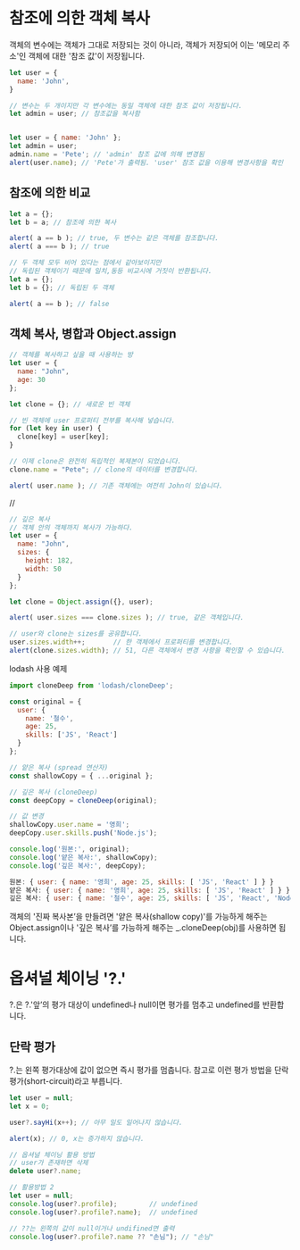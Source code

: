 # 참조에 의한 객체 복사

객체의 변수에는 객체가 그대로 저장되는 것이 아니라, 객체가 저장되어 이는 '메모리 주소'인 객체에 대한 '참조 값'이 저장됩니다.
```js
let user = {
  name: 'John',
}

// 변수는 두 개이지만 각 변수에는 동일 객체에 대한 참조 값이 저장됩니다.
let admin = user; // 참조값을 복사함


let user = { name: 'John' };
let admin = user;
admin.name = 'Pete'; // 'admin' 참조 값에 의해 변경됨
alert(user.name); // 'Pete'가 출력됨. 'user' 참조 값을 이용해 변경사항을 확인
```


## 참조에 의한 비교
```js
let a = {};
let b = a; // 참조에 의한 복사

alert( a == b ); // true, 두 변수는 같은 객체를 참조합니다.
alert( a === b ); // true

// 두 객체 모두 비어 있다는 점에서 같아보이지만
// 독립된 객체이기 때문에 일치,동등 비교시에 거짓이 반환됩니다.
let a = {};
let b = {}; // 독립된 두 객체

alert( a == b ); // false
```

## 객체 복사, 병합과 Object.assign

```js
// 객체를 복사하고 싶을 때 사용하는 방
let user = {
  name: "John",
  age: 30
};

let clone = {}; // 새로운 빈 객체

// 빈 객체에 user 프로퍼티 전부를 복사해 넣습니다.
for (let key in user) {
  clone[key] = user[key];
}

// 이제 clone은 완전히 독립적인 복제본이 되었습니다.
clone.name = "Pete"; // clone의 데이터를 변경합니다.

alert( user.name ); // 기존 객체에는 여전히 John이 있습니다.
```

//
```js
// 깊은 복사
// 객체 안의 객체까지 복사가 가능하다.
let user = {
  name: "John",
  sizes: {
    height: 182,
    width: 50
  }
};

let clone = Object.assign({}, user);

alert( user.sizes === clone.sizes ); // true, 같은 객체입니다.

// user와 clone는 sizes를 공유합니다.
user.sizes.width++;       // 한 객체에서 프로퍼티를 변경합니다.
alert(clone.sizes.width); // 51, 다른 객체에서 변경 사항을 확인할 수 있습니다.
```

lodash 사용 예제
```js
import cloneDeep from 'lodash/cloneDeep';

const original = {
  user: {
    name: '철수',
    age: 25,
    skills: ['JS', 'React']
  }
};

// 얕은 복사 (spread 연산자)
const shallowCopy = { ...original };

// 깊은 복사 (cloneDeep)
const deepCopy = cloneDeep(original);

// 값 변경
shallowCopy.user.name = '영희';
deepCopy.user.skills.push('Node.js');

console.log('원본:', original);
console.log('얕은 복사:', shallowCopy);
console.log('깊은 복사:', deepCopy);

원본: { user: { name: '영희', age: 25, skills: [ 'JS', 'React' ] } }
얕은 복사: { user: { name: '영희', age: 25, skills: [ 'JS', 'React' ] } }
깊은 복사: { user: { name: '철수', age: 25, skills: [ 'JS', 'React', 'Node.js' ] } }
```

객체의 '진짜 복사본’을 만들려면 
'얕은 복사(shallow copy)'를 가능하게 해주는 Object.assign이나 
'깊은 복사’를 가능하게 해주는 _.cloneDeep(obj)를 사용하면 됩니다. 

# 옵셔널 체이닝 '?.'
?.은 ?.'앞’의 평가 대상이 undefined나 null이면 평가를 멈추고 undefined를 반환합니다.

## 단락 평가
?.는 왼쪽 평가대상에 값이 없으면 즉시 평가를 멈춥니다. 참고로 이런 평가 방법을 단락 평가(short-circuit)라고 부릅니다.
```js
let user = null;
let x = 0;

user?.sayHi(x++); // 아무 일도 일어나지 않습니다.

alert(x); // 0, x는 증가하지 않습니다.
```


```js
// 옵셔널 체이닝 활용 방법
// user가 존재하면 삭제
delete user?.name;

// 활용방법 2
let user = null;
console.log(user?.profile);        // undefined
console.log(user?.profile?.name);  // undefined

// ??는 왼쪽의 값이 null이거나 undifined면 출력
console.log(user?.profile?.name ?? "손님"); // "손님"
```


